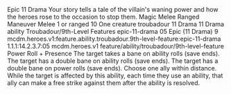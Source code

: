 <ability>
  <name>Epic</name>
  <cost>11 Drama</cost>
  <flavor>Your story tells a tale of the villain&apos;s waning power and how the heroes rose to the occasion to stop them.</flavor>
  <keywords>
    <keyword>Magic</keyword>
    <keyword>Melee</keyword>
    <keyword>Ranged</keyword>
  </keywords>
  <type>Maneuver</type>
  <distance>Melee 1 or ranged 10</distance>
  <target>One creature</target>
  <metadata>
    <class>troubadour</class>
    <cost>11 Drama</cost>
    <cost_amount>11</cost_amount>
    <cost_resource>Drama</cost_resource>
    <feature_type>ability</feature_type>
    <file_dpath>Troubadour/9th-Level Features</file_dpath>
    <item_id>epic-11-drama</item_id>
    <item_index>05</item_index>
    <item_name>Epic (11 Drama)</item_name>
    <level>9</level>
    <scc>mcdm.heroes.v1:feature.ability.troubadour.9th-level-feature:epic-11-drama</scc>
    <scdc>1.1.1:14.2.3.7:05</scdc>
    <source>mcdm.heroes.v1</source>
    <type>feature/ability/troubadour/9th-level-feature</type>
  </metadata>
  <effects>
    <effect type="roll">
      <roll>Power Roll + Presence</roll>
      <t1>The target takes a bane on ability rolls (save ends).</t1>
      <t2>The target has a double bane on ability rolls (save ends).</t2>
      <t3>The target has a double bane on power rolls (save ends).</t3>
    </effect>
    <effect type="mundane">Choose one ally within distance. While the target is affected by this ability, each time they use an ability, that ally can make a free strike against them after the ability is resolved.</effect>
  </effects>
</ability>
